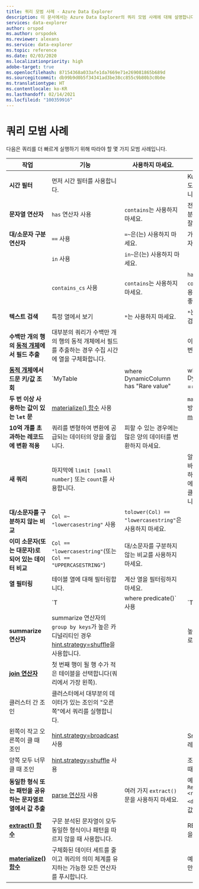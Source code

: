 ```yaml
---
title: 쿼리 모범 사례 - Azure Data Explorer
description: 이 문서에서는 Azure Data Explorer의 쿼리 모범 사례에 대해 설명합니다.
services: data-explorer
author: orspod
ms.author: orspodek
ms.reviewer: alexans
ms.service: data-explorer
ms.topic: reference
ms.date: 02/03/2020
ms.localizationpriority: high
adobe-target: true
ms.openlocfilehash: 87154368a033afe1da7669e71e269081865b689d
ms.sourcegitcommit: db99b9d0b5f34341ad3be38cc855c9b80b3c0b0e
ms.translationtype: HT
ms.contentlocale: ko-KR
ms.lasthandoff: 02/14/2021
ms.locfileid: "100359916"
---
```

# <a name="query-best-practices"></a>쿼리 모범 사례

다음은 쿼리를 더 빠르게 실행하기 위해 따라야 할 몇 가지 모범 사례입니다.

|작업  |기능  |사용하지 마세요.  |참고  |
|---------|---------|---------|---------|
| **시간 필터** | 먼저 시간 필터를 사용합니다. ||Kusto는 시간 필터를 사용하도록 고도로 최적화되어 있습니다.| 
|**문자열 연산자**      | `has` 연산자 사용     | `contains`는 사용하지 마세요.     | 전체 토큰을 찾을 때 `has`는 부분 문자열을 찾지 않으므로 더 잘 작동합니다.   |
|**대/소문자 구분 연산자**     |  `==` 사용       | `=~`은(는) 사용하지 마세요.       |  가능하면 대/소문자 구분 연산자를 사용합니다.       |
| | `in` 사용 | `in~`은(는) 사용하지 마세요.|
|  | `contains_cs` 사용         | `contains`는 사용하지 마세요.        | `has`/`has_cs`를 사용할 수 있고 `contains`/`contains_cs`를 사용하지 않을 수 있다면 훨씬 더 좋습니다. |
| **텍스트 검색**    |    특정 열에서 보기     |    `*`는 사용하지 마세요.    |   `*`는 모든 열에서 전체 텍스트 검색을 수행합니다.    |
| **수백만 개의 행의 [동적 개체](./scalar-data-types/dynamic.md)에서 필드 추출**    |  대부분의 쿼리가 수백만 개의 행의 동적 개체에서 필드를 추출하는 경우 수집 시간에 열을 구체화합니다.      |         | 이렇게 하면 열 추출에 대해 한 번만 지불하면 됩니다.    |
| **[동적 개체](./scalar-data-types/dynamic.md)에서 드문 키/값 조회**    |  `MyTable | where DynamicColumn has "Rare value" | where DynamicColumn.SomeKey == "Rare value"` 사용 | `MyTable | where DynamicColumn.SomeKey == "Rare value"` 사용 안 함 | 이렇게 하면 대부분의 레코드를 필터링하고 나머지 레코드만 JSON 구문 분석을 수행합니다. |
| **두 번 이상 사용하는 값이 있는 `let` 문** | [materialize() 함수](./materializefunction.md) 사용 |  |   `materialize()`를 사용하는 방법에 대한 자세한 내용은 [materialize()](materializefunction.md)를 참조하세요.|
| **10억 개를 초과하는 레코드에 변환 적용**| 쿼리를 변형하여 변환에 공급되는 데이터의 양을 줄입니다.| 피할 수 있는 경우에는 많은 양의 데이터를 변환하지 마세요. | |
| **새 쿼리** | 마지막에 `limit [small number]` 또는 `count`를 사용합니다. | |     알 수 없는 데이터 세트에 대해 바인딩되지 않은 쿼리를 실행하면 GB의 결과가 클라이언트에 반환되어 응답이 느려지고 클러스터를 많이 사용하게 됩니다.|
| **대/소문자를 구분하지 않는 비교** | `Col =~ "lowercasestring"` 사용 | `tolower(Col) == "lowercasestring"`은 사용하지 마세요. |
| **이미 소문자(또는 대문자)로 되어 있는 데이터 비교** | `Col == "lowercasestring"`(또는 `Col == "UPPERCASESTRING"`) | 대/소문자를 구분하지 않는 비교를 사용하지 마세요.||
| **열 필터링** |  테이블 열에 대해 필터링합니다.|계산 열을 필터링하지 마세요. | |
| | `T | where predicate(<expression>)` 사용 | `T | extend _value = <expression> | where predicate(_value)`는 사용하지 마세요. ||
| **summarize 연산자** |  summarize 연산자의 `group by keys`가 높은 카디널리티인 경우 [hint.strategy=shuffle](./shufflequery.md)을 사용합니다. | | 높은 카디널리티는 이상적으로 100만 이상입니다.|
|**[join 연산자](./joinoperator.md)** | 첫 번째 행이 될 행 수가 적은 테이블을 선택합니다(쿼리에서 가장 왼쪽). ||
| 클러스터 간 조인 |클러스터에서 대부분의 데이터가 있는 조인의 "오른쪽"에서 쿼리를 실행합니다. ||
|왼쪽이 작고 오른쪽이 클 때 조인 | [hint.strategy=broadcast](./broadcastjoin.md) 사용 || Small는 최대 100,000개의 레코드를 나타냅니다. |
|양쪽 모두 너무 클 때 조인 | [hint.strategy=shuffle](./shufflequery.md) 사용 || 조인 키의 카디널리티가 높을 때 사용합니다.|
|**동일한 형식 또는 패턴을 공유하는 문자열로 열에서 값 추출**|  [parse 연산자](./parseoperator.md) 사용 | 여러 가지 `extract()` 문을 사용하지 마세요.  | 예: `"Time = <time>, ResourceId = <resourceId>, Duration = <duration>, ...."`과 같은 값
|**[extract() 함수](./extractfunction.md)**| 구문 분석된 문자열이 모두 동일한 형식이나 패턴을 따르지 않을 때 사용합니다.| |REGEX를 사용하여 필요한 값을 추출합니다.|
| **[materialize() 함수](./materializefunction.md)** | 구체화된 데이터 세트를 줄이고 쿼리의 의미 체계를 유지하는 가능한 모든 연산자를 푸시합니다. | |예를 들어 필터 또는 프로젝트만 필수 열입니다.

